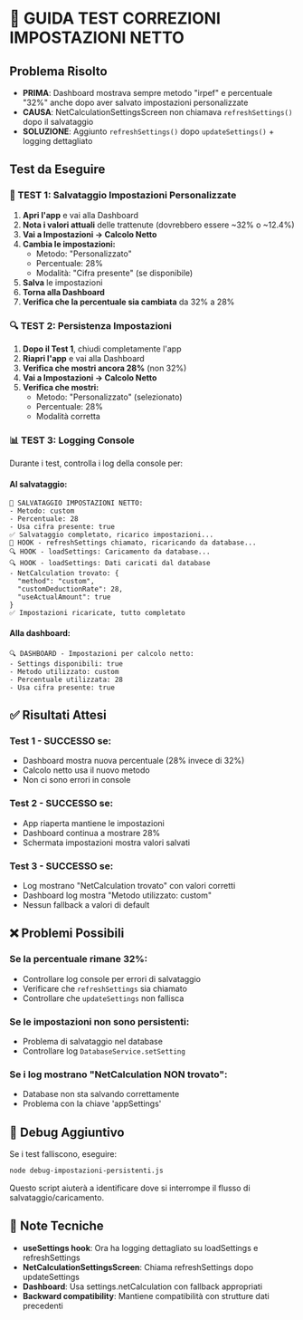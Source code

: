 # 🧪 GUIDA TEST CORREZIONI IMPOSTAZIONI NETTO

## Problema Risolto
- **PRIMA**: Dashboard mostrava sempre metodo "irpef" e percentuale "32%" anche dopo aver salvato impostazioni personalizzate
- **CAUSA**: NetCalculationSettingsScreen non chiamava `refreshSettings()` dopo il salvataggio
- **SOLUZIONE**: Aggiunto `refreshSettings()` dopo `updateSettings()` + logging dettagliato

## Test da Eseguire

### 📱 TEST 1: Salvataggio Impostazioni Personalizzate
1. **Apri l'app** e vai alla Dashboard
2. **Nota i valori attuali** delle trattenute (dovrebbero essere ~32% o ~12.4%)
3. **Vai a Impostazioni → Calcolo Netto**
4. **Cambia le impostazioni:**
   - Metodo: "Personalizzato"
   - Percentuale: 28%
   - Modalità: "Cifra presente" (se disponibile)
5. **Salva** le impostazioni
6. **Torna alla Dashboard**
7. **Verifica che la percentuale sia cambiata** da 32% a 28%

### 🔍 TEST 2: Persistenza Impostazioni
1. **Dopo il Test 1**, chiudi completamente l'app
2. **Riapri l'app** e vai alla Dashboard
3. **Verifica che mostri ancora 28%** (non 32%)
4. **Vai a Impostazioni → Calcolo Netto**
5. **Verifica che mostri:**
   - Metodo: "Personalizzato" (selezionato)
   - Percentuale: 28%
   - Modalità corretta

### 📊 TEST 3: Logging Console
Durante i test, controlla i log della console per:

#### Al salvataggio:
```
🔧 SALVATAGGIO IMPOSTAZIONI NETTO:
- Metodo: custom
- Percentuale: 28
- Usa cifra presente: true
✅ Salvataggio completato, ricarico impostazioni...
🔄 HOOK - refreshSettings chiamato, ricaricando da database...
🔍 HOOK - loadSettings: Caricamento da database...
🔍 HOOK - loadSettings: Dati caricati dal database
- NetCalculation trovato: {
  "method": "custom",
  "customDeductionRate": 28,
  "useActualAmount": true
}
✅ Impostazioni ricaricate, tutto completato
```

#### Alla dashboard:
```
🔍 DASHBOARD - Impostazioni per calcolo netto:
- Settings disponibili: true
- Metodo utilizzato: custom
- Percentuale utilizzata: 28
- Usa cifra presente: true
```

## ✅ Risultati Attesi

### Test 1 - SUCCESSO se:
- Dashboard mostra nuova percentuale (28% invece di 32%)
- Calcolo netto usa il nuovo metodo
- Non ci sono errori in console

### Test 2 - SUCCESSO se:
- App riaperta mantiene le impostazioni
- Dashboard continua a mostrare 28%
- Schermata impostazioni mostra valori salvati

### Test 3 - SUCCESSO se:
- Log mostrano "NetCalculation trovato" con valori corretti
- Dashboard log mostra "Metodo utilizzato: custom"
- Nessun fallback a valori di default

## ❌ Problemi Possibili

### Se la percentuale rimane 32%:
- Controllare log console per errori di salvataggio
- Verificare che `refreshSettings` sia chiamato
- Controllare che `updateSettings` non fallisca

### Se le impostazioni non sono persistenti:
- Problema di salvataggio nel database
- Controllare log `DatabaseService.setSetting`

### Se i log mostrano "NetCalculation NON trovato":
- Database non sta salvando correttamente
- Problema con la chiave 'appSettings'

## 🔧 Debug Aggiuntivo

Se i test falliscono, eseguire:
```bash
node debug-impostazioni-persistenti.js
```

Questo script aiuterà a identificare dove si interrompe il flusso di salvataggio/caricamento.

## 📝 Note Tecniche

- **useSettings hook**: Ora ha logging dettagliato su loadSettings e refreshSettings
- **NetCalculationSettingsScreen**: Chiama refreshSettings dopo updateSettings
- **Dashboard**: Usa settings.netCalculation con fallback appropriati
- **Backward compatibility**: Mantiene compatibilità con strutture dati precedenti
